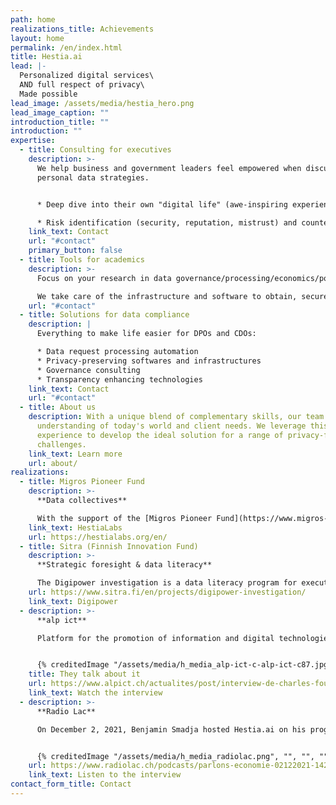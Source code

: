```yaml
---
path: home
realizations_title: Achievements
layout: home
permalink: /en/index.html
title: Hestia.ai
lead: |-
  Personalized digital services\
  AND full respect of privacy\
  Made possible
lead_image: /assets/media/hestia_hero.png
lead_image_caption: ""
introduction_title: ""
introduction: ""
expertise:
  - title: Consulting for executives
    description: >-
      We help business and government leaders feel empowered when discussing
      personal data strategies.


      * Deep dive into their own "digital life" (awe-inspiring experience) for [corporate executives](https://drive.infomaniak.com/app/share/193995/b8bd701b-00ae-4dea-abc3-46073c0899f7) and [policy makers](https://drive.infomaniak.com/app/share/193995/768533b3-b0dd-42e6-a6ae-b0535968a75e)

      * Risk identification (security, reputation, mistrust) and countermeasures
    link_text: Contact
    url: "#contact"
    primary_button: false
  - title: Tools for academics
    description: >-
      Focus on your research in data governance/processing/economics/policies...

      We take care of the infrastructure and software to obtain, secure, process and visualise the data you need with the utmost respect for those who produce it.
    url: "#contact"
  - title: Solutions for data compliance
    description: |
      Everything to make life easier for DPOs and CDOs:

      * Data request processing automation
      * Privacy-preserving softwares and infrastructures
      * Governance consulting
      * Transparency enhancing technologies
    link_text: Contact
    url: "#contact"
  - title: About us
    description: With a unique blend of complementary skills, our team has a focused
      understanding of today's world and client needs. We leverage this
      experience to develop the ideal solution for a range of privacy-friendly
      challenges.
    link_text: Learn more
    url: about/
realizations:
  - title: Migros Pioneer Fund
    description: >-
      **Data collectives**

      With the support of the [Migros Pioneer Fund](https://www.migros-pionierfonds.ch/en/pioneers/hestialabs), the [HestiaLabs](https://hestialabs.org/en/) project enables citizens’ data to be used for social advancements, through bottom-up collectives.
    link_text: HestiaLabs
    url: https://hestialabs.org/en/
  - title: Sitra (Finnish Innovation Fund)
    description: >-
      **Strategic foresight & data literacy**

      The Digipower investigation is a data literacy program for executive leaders based on the analysis of their own data. Deciphering the influence of data on the distribution of economic and political power.
    url: https://www.sitra.fi/en/projects/digipower-investigation/
    link_text: Digipower
  - description: >-
      **alp ict**

      Platform for the promotion of information and digital technologies in Western Switzerland, alp ict has taken an interest in the activities of Hestia.ai and HestiaLabs in its November 2021 video newsletter.


      {% creditedImage "/assets/media/h_media_alp-ict-c-alp-ict-c87.jpg", "", "", "" %}
    title: They talk about it
    url: https://www.alpict.ch/actualites/post/interview-de-charles-foucault-dumas-hestialabs
    link_text: Watch the interview
  - description: >-
      **Radio Lac**

      On December 2, 2021, Benjamin Smadja hosted Hestia.ai on his program Parlons économie, in partnership with the Geneva Chamber of Commerce, Industry and Services.


      {% creditedImage "/assets/media/h_media_radiolac.png", "", "", "" %}
    url: https://www.radiolac.ch/podcasts/parlons-economie-02122021-1422-143007/
    link_text: Listen to the interview
contact_form_title: Contact
---
```


